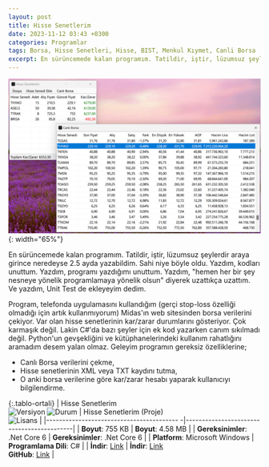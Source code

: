 ```yaml
---
layout: post
title: Hisse Senetlerim
date: 2023-11-12 03:43 +0300
categories: Programlar
tags: Borsa, Hisse Senetleri, Hisse, BIST, Menkul Kıymet, Canli Borsa
excerpt: En sürüncemede kalan programım. Tatildir, iştir, lüzumsuz şeylerdir araya girince neredeyse 2.5 ayda yazabildim. Sahi niye böyle oldu. Yazdım, kodları unuttum. Yazdım, programı yazdığımı unuttum. Yazdım, "hemen her bir şey nesneye yönelik programlamaya yönelik olsun" diyerek uzattıkça uzattım. Ve yazdım, Unit Test de ekleyeyim dedim...
---
```


![hisse-senetlerim](/images/programlar/hisse-senetlerim.png){: width="65%"}

En sürüncemede kalan programım. Tatildir, iştir, lüzumsuz şeylerdir araya girince neredeyse 2.5 ayda yazabildim. Sahi niye böyle oldu. Yazdım, kodları unuttum. Yazdım, programı yazdığımı unuttum. Yazdım, "hemen her bir şey nesneye yönelik programlamaya yönelik olsun" diyerek uzattıkça uzattım. Ve yazdım, Unit Test de ekleyeyim dedim.

Program, telefonda uygulamasını kullandığım (gerçi stop-loss özelliği olmadığı için artık kullanmıyorum) Midas'ın web sitesinden borsa verilerini çekiyor. Var olan hisse senetlerinin kar/zarar durumlarını gösteriyor. Çok karmaşık değil. Lakin C#'da bazı şeyler için ek kod yazarken canım sıkılmadı değil. Python'un gevşekliğini ve kütüphanelerindeki kullanım rahatlığını aramadım desem yalan olmaz. Geleyim programın gereksiz özelliklerine;

- Canlı Borsa verilerini çekme,
- Hisse senetlerinin XML veya TXT kaydını tutma,
- O anki borsa verilerine göre kar/zarar hesabı yaparak kullanıcıyı bilgilendirme.

{:.tablo-ortali}
| Hisse Senetlerim <br>![Versiyon](https://img.shields.io/badge/Versiyon-1.00-blueviolet.svg?style=flat) ![Durum](https://img.shields.io/badge/Durum-Çalışıyor-success.svg?style=flat) | Hisse Senetlerim (Proje)<br>![Lisans](https://img.shields.io/badge/Lisans-MIT-blue.svg?style=flat) |
|----------------------------------------- -|-------------------------------------------|
| **Boyut**: 755 KB | **Boyut**: 4.58 MB |
| **Gereksinimler**: .Net Core 6 | **Gereksinimler**: .Net Core 6 |
| **Platform**: Microsoft Windows | **Programlama Dili**: C# |
| **İndir**: [Link](https://www.dropbox.com/scl/fi/q1s1vnhy33n4tsz748fo4/hisse-senetlerim.zip?rlkey=0706vacy48t1p14ta2oa1ou2f&dl=1) | **İndir**: [Link](https://www.dropbox.com/scl/fi/iol097mg2jmz4pr7yw8cq/hisse-senetlerim-proje.zip?rlkey=vcavr4cnlwokuepqigjbjtqey&dl=1) <br> **GitHub**: [Link](https://github.com/Umut-D/HisseSenetlerim) |
